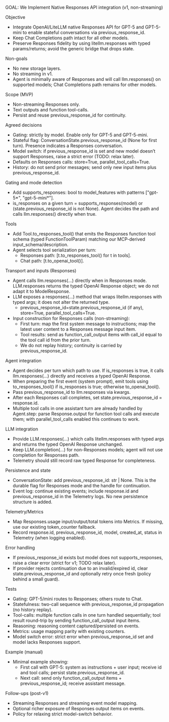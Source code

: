 GOAL: We Implement Native Responses API integration (v1, non-streaming)

Objective
- Integrate OpenAI/LiteLLM native Responses API for GPT-5 and GPT-5-mini to enable stateful conversations via previous_response_id.
- Keep Chat Completions path intact for all other models.
- Preserve Responses fidelity by using litellm.responses with typed params/returns; avoid the generic bridge that drops state.

Non-goals
- No new storage layers.
- No streaming in v1.
- Agent is minimally aware of Responses and will call llm.responses() on supported models; Chat Completions path remains for other models.

Scope (MVP)
- Non-streaming Responses only.
- Text outputs and function tool-calls.
- Persist and reuse previous_response_id for continuity.

Agreed decisions
- Gating: strictly by model. Enable only for GPT-5 and GPT-5-mini.
- Stateful flag: ConversationState.previous_response_id (None for first turn). Presence indicates a Responses conversation.
- Model switch: if previous_response_id is set and new model doesn’t support Responses, raise a strict error (TODO: relax later).
- Defaults on Responses calls: store=True, parallel_tool_calls=True.
- History: do not send prior messages; send only new input items plus previous_response_id.

Gating and mode detection
- Add supports_responses: bool to model_features with patterns ["gpt-5*", "gpt-5-mini*"].
- is_responses on a given turn = supports_responses(model) or (state.previous_response_id is not None). Agent decides the path and calls llm.responses() directly when true.

Tools
- Add Tool.to_responses_tool() that emits the Responses function tool schema (typed FunctionToolParam) matching our MCP-derived input_schema/description.
- Agent selects tool serialization per turn:
  - Responses path: [t.to_responses_tool() for t in tools].
  - Chat path: [t.to_openai_tool()].

Transport and inputs (Responses)
- Agent calls llm.responses(...) directly when in Responses mode. LLM.responses returns the typed OpenAI Response object; we do not adapt it to ModelResponse.
- LLM exposes a responses(...) method that wraps litellm.responses with typed args; it does not alter the returned type.
  - previous_response_id=state.previous_response_id (if any), store=True, parallel_tool_calls=True.
- Input construction for Responses calls (non-streaming):
  - First turn: map the first system message to instructions; map the latest user content to a Responses message input item.
  - Tool results: send as function_call_output items with call_id equal to the tool call id from the prior turn.
  - We do not replay history; continuity is carried by previous_response_id.

Agent integration
- Agent decides per turn which path to use. If is_responses is true, it calls llm.responses(...) directly and receives a typed OpenAI Response.
- When preparing the first event (system prompt), emit tools using to_responses_tool() if is_responses is true; otherwise to_openai_tool().
- Pass previous_response_id to llm.responses via kwargs.
- After each Responses call completes, set state.previous_response_id = response.id.
- Multiple tool calls in one assistant turn are already handled by Agent.step: parse Response.output for function tool calls and execute them; with parallel_tool_calls enabled this continues to work.

LLM integration
- Provide LLM.responses(...) which calls litellm.responses with typed args and returns the typed OpenAI Response unchanged.
- Keep LLM.completion(...) for non-Responses models; agent will not use completion for Responses path.
- Telemetry should still record raw typed Response for completeness.

Persistence and state
- ConversationState: add previous_response_id: str | None. This is the durable flag for Responses mode and the handle for continuation.
- Event log: continue existing events; include response.id and previous_response_id in the Telemetry logs. No new persistence structure is added.

Telemetry/Metrics
- Map Responses.usage input/output/total tokens into Metrics. If missing, use our existing token_counter fallback.
- Record response.id, previous_response_id, model, created_at, status in Telemetry (when logging enabled).

Error handling
- If previous_response_id exists but model does not supports_responses, raise a clear error (strict for v1; TODO relax later).
- If provider rejects continuation due to an invalid/expired id, clear state.previous_response_id and optionally retry once fresh (policy behind a small guard).

Tests
- Gating: GPT-5/mini routes to Responses; others route to Chat.
- Statefulness: two-call sequence with previous_response_id propagation (no history replay).
- Tool-calls: multiple function calls in one turn handled sequentially; tool result round-trip by sending function_call_output input items.
- Reasoning: reasoning content captured/persisted on events.
- Metrics: usage mapping parity with existing counters.
- Model switch error: strict error when previous_response_id set and model lacks Responses support.

Example (manual)
- Minimal example showing:
  - First call with GPT-5: system as instructions + user input; receive id and tool calls; persist state.previous_response_id.
  - Next call: send only function_call_output items + previous_response_id; receive assistant message.

Follow-ups (post-v1)
- Streaming Responses and streaming event model mapping.
- Optional richer exposure of Responses output items on events.
- Policy for relaxing strict model-switch behavior.